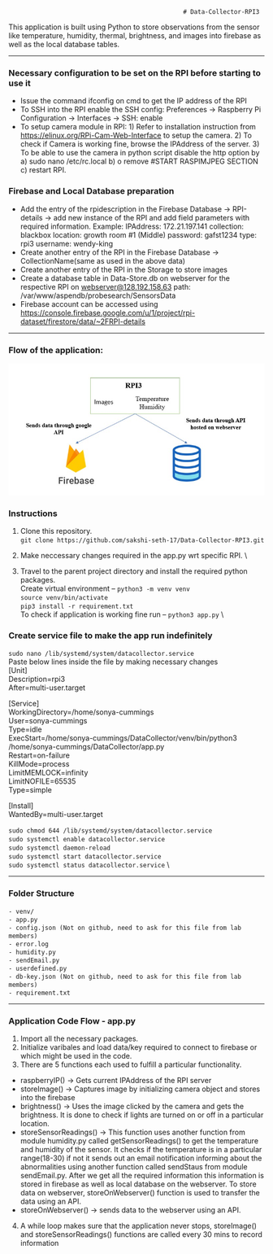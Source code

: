                                                     # Data-Collector-RPI3
                                                            
This application is built using Python to store observations from the sensor like temperature, humidity, thermal, brightness, and images into firebase as well as the local database tables.

---

### Necessary configuration to be set on the RPI before starting to use it
- Issue the command ifconfig on cmd to get the IP address of the RPI
- To SSH into the RPI enable the SSH config: Preferences -> Raspberry Pi Configuration -> Interfaces -> SSH: enable
- To setup camera module in RPI: 1) Refer to installation instruction from https://elinux.org/RPi-Cam-Web-Interface to setup the camera. 2) To check if Camera is working fine, browse the IPAddress of the server. 3) To be able to use the camera in python script disable the http option by a) sudo nano /etc/rc.local b) o	remove #START RASPIMJPEG SECTION c) restart RPI.

### Firebase and Local Database preparation
- Add the entry of the rpidescription in the Firebase Database -> RPI-details -> add new instance of the RPI and add field parameters with required information. Example: IPAddress: 172.21.197.141
         collection: blackbox
         location: growth room #1 (Middle)
         password: gafst1234
         type: rpi3
         username: wendy-king
- Create another entry of the RPI in the Firebase Database -> CollectionName(same as used in the above data)
- Create another entry of the RPI in the Storage to store images
- Create a database table in Data-Store.db on webserver for the respective RPI on webserver@128.192.158.63 path: /var/www/aspendb/probesearch/SensorsData
- Firebase account can be accessed using https://console.firebase.google.com/u/1/project/rpi-dataset/firestore/data/~2FRPI-details

---

### Flow of the application:
<img src="https://github.com/sakshi-seth-17/Data-Collector-RPI3/blob/main/RPI3-Flow.jpg" alt="Alt text" title="Optional title">

### Instructions
1. Clone this repository. \
`git clone https://github.com/sakshi-seth-17/Data-Collector-RPI3.git`

2. Make neccessary changes required in the app.py wrt specific RPI. \

3. Travel to the parent project directory and install the required python packages. \
Create virtual environment – `python3 -m venv venv` \
`source venv/bin/activate` \
`pip3 install -r requirement.txt` \
To check if application is working fine run – `python3 app.py` \

### Create service file to make the app run indefinitely
`sudo nano /lib/systemd/system/datacollector.service` \
Paste below lines inside the file by making necessary changes \
[Unit] \
Description=rpi3 \
After=multi-user.target 


[Service] \
WorkingDirectory=/home/sonya-cummings \
User=sonya-cummings \
Type=idle \
ExecStart=/home/sonya-cummings/DataCollector/venv/bin/python3 /home/sonya-cummings/DataCollector/app.py \
Restart=on-failure \
KillMode=process \
LimitMEMLOCK=infinity \
LimitNOFILE=65535 \
Type=simple 


[Install] \
WantedBy=multi-user.target 

`sudo chmod 644 /lib/systemd/system/datacollector.service` \
`sudo systemctl enable datacollector.service` \
`sudo systemctl daemon-reload` \
`sudo systemctl start datacollector.service` \
`sudo systemctl status datacollector.service` \

---
### Folder Structure
	- venv/
	- app.py
	- config.json (Not on github, need to ask for this file from lab members)
	- error.log
	- humidity.py
	- sendEmail.py
	- userdefined.py
	- db-key.json (Not on github, need to ask for this file from lab members)
	- requirement.txt
	

---
### Application Code Flow - app.py
1. Import all the necessary packages.
2. Initialize varibales and load data/key required to connect to firebase or which might be used in the code.
3. There are 5 functions each used to fulfill a particular functionality.
  - raspberryIP() -> Gets current IPAddress of the RPI server
  - storeImage() -> Captures image by initializing camera object and stores into the firebase
  - brightness() -> Uses the image clicked by the camera and gets the brightness. It is done to check if lights are turned on or off in a particular location.
  - storeSensorReadings() -> This function uses another function from module humidity.py called getSensorReadings() to get the temperature and humidity of the           sensor. It checks if the temperature is in a particular range(18-30) if not it sends out an email notification informing about the abnormalities using another function called sendStaus from module sendEmail.py. After we get all the required information this information is stored in firebase as well as local database on the webserver. To store data on webserver, storeOnWebserver() function is used to transfer the data using an API.
  - storeOnWebserver() -> sends data to the webserver using an API.
4. A while loop makes sure that the application never stops, storeImage() and storeSensorReadings() functions are called every 30 mins to record information
